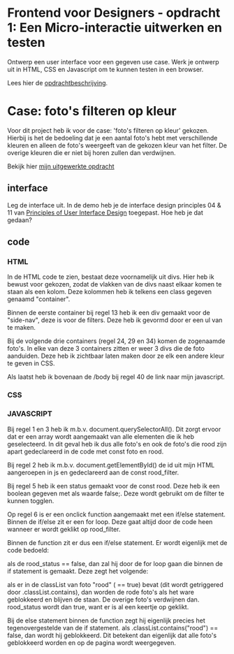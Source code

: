 # Frontend voor Designers - opdracht 1: Een Micro-interactie uitwerken en testen

Ontwerp een user interface voor een gegeven use case. Werk je ontwerp uit in HTML, CSS en Javascript om te kunnen testen in een browser.

Lees hier de [opdrachtbeschrijving](./opdrachtbeschrijving.md).


# Case: foto's filteren op kleur
Voor dit project heb ik voor de case: 'foto's filteren op kleur' gekozen. Hierbij is het de bedoeling dat je een aantal foto's hebt met verschillende kleuren en alleen de foto's weergeeft van de gekozen kleur van het filter. De overige kleuren die er niet bij horen zullen dan verdwijnen.

Bekijk hier [mijn uitgewerkte opdracht](https://mggchn.github.io/frontend_for_designers1920/assignments_lessons/opdracht1/)

## interface
Leg de interface uit. In de demo heb je de interface design principles 04 & 11 van [Principles of User Interface Design](http://bokardo.com/principles-of-user-interface-design/) toegepast. Hoe heb je dat gedaan?


## code
### HTML
In de HTML code te zien, bestaat deze voornamelijk uit divs. Hier heb ik bewust voor gekozen, zodat de vlakken van de divs naast elkaar komen te staan als een kolom. Deze kolommen heb ik telkens een class gegeven genaamd "container".

Binnen de eerste container bij regel 13 heb ik een div gemaakt voor de "side-nav", deze is voor de filters. Deze heb ik gevormd door er een ul van te maken. 

Bij de volgende drie containers (regel 24, 29 en 34) komen de zogenaamde foto's. In elke van deze 3 containers zitten er weer 3 divs die de foto aanduiden. Deze heb ik zichtbaar laten maken door ze elk een andere kleur te geven in CSS. 

Als laatst heb ik bovenaan de /body bij regel 40 de link naar mijn javascript.

### CSS


### JAVASCRIPT
Bij regel 1 en 3 heb ik m.b.v. document.querySelectorAll(). Dit zorgt ervoor dat er een array wordt aangemaakt van alle elementen die ik heb geselecteerd. In dit geval heb ik dus alle foto's en ook de foto's die rood zijn apart gedeclareerd in de code met const foto en rood.

Bij regel 2 heb ik m.b.v. document.getElementById() de id uit mijn HTML aangeroepen in js en gedeclareerd aan de const rood_filter.

Bij regel 5 heb ik een status gemaakt voor de const rood. Deze heb ik een boolean gegeven met als waarde false;. Deze wordt gebruikt om de filter te kunnen togglen.

Op regel 6 is er een onclick function aangemaakt met een if/else statement. Binnen de if/else zit er een for loop. Deze gaat altijd door de code heen wanneer er wordt geklikt op rood_filter.


Binnen de function zit er dus een if/else statement. Er wordt eigenlijk met de code bedoeld:

als de rood_status == false, dan zal hij door de for loop gaan die binnen de if statement is gemaakt. Deze zegt het volgende:

als er in de classList van foto "rood" ( == true) bevat (dit wordt getriggered door .classList.contains), dan worden de rode foto's als het ware geblokkeerd en blijven de staan. De overige foto's verdwijnen dan. rood_status wordt dan true, want er is al een keertje op geklikt.

Bij de else statement binnen de function zegt hij eigenlijk precies het tegenovergestelde van de if statement. als .classList.contains("rood") == false, dan wordt hij geblokkeerd. Dit betekent dan eigenlijk dat alle foto's geblokkeerd worden en op de pagina wordt weergegeven.

